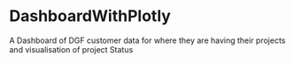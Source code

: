 # DashboardWithPlotly
A Dashboard of DGF customer data for where they are having their projects and visualisation of project Status
